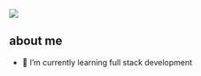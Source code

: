 
<img src="https://github.com/yehudav/yehudav/blob/main/hello%20there.gif">

## about me
- 🌱 I’m currently learning full stack development

